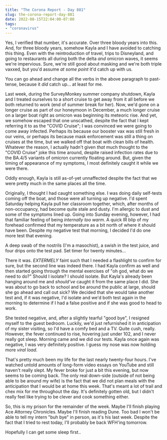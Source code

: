 ```yaml
---
title: "The Corona Report - Day 881"
slug: the-corona-report-day-881
date: 2022-08-15T22:04:00-07:00
tags:
- "coronavirus"
---
```

Yes, I verified that number, it's accurate. Over three bloody years into this. And, for three bloody years, somehow Kayla and I have avoided to catching this thing. Even with the reintroduction of travel, trips to Disneyland, and going to restaurants all during both the delta _and_ omicron waves, it seems we're impervious. Sure, we're still good about masking and we're both triple vaxxed, but you'd assume _at some point_ it'd catch up with us.

You can go ahead and change all the verbs in the above paragraph to past-tense, because it _did_ catch up... at least for me.

Last week, during the SurveyMonkey summer company shutdown, Kayla and I treated ourselves to a short cruise to get away from it all before we both returned to work (end of summer break for her). Now, we'd gone on a longer cruise as part of our honeymoon in December, a much longer cruise on a larger boat right as omicron was beginning its meteoric rise. And yet, we somehow escaped that one unscathed, despite the fact that I kept referring it to as the "COVID Cruise"; I was convinced we were going to come away infected. Perhaps its because our booster vax was still fresh in our veins, or perhaps its because mask enforcement was still a thing on cruises at the time, but we walked off that boat with clean bills of health. Whatever the reason, I actually hadn't given _that_ much thought to the "COVID Cruise" joke this time around, despite raised infection rates due to the BA.4/5 variants of omicron currently floating around. But, given the timing of appearance of my symptoms, I most definitely caught it while we were there.

Oddly enough, Kayla is still as-of-yet unnaffected despite the fact that we were pretty much in the same places all the time.

Originally, I thought I had caught something else. I was doing daily self-tests coming off the boat, and those were all turning up negative. I'd spent Saturday helping Kayla pull her classroom together, which, after months of non-occupancy, had become quite stale and dusty. I'm allergic to dust and some of the symptoms lined up. Going into Sunday evening, however, I had that familiar feeling of being _internally too warm_. A quick IR blip of my forehead confirmed that my temperature as a bit north of where it should have been. Despite my negative test that morning, I decided I'd do one more test that evening.

A deep swab of the nostrils (I'm a masochist), a swish in the test juice, and four drips onto the test pad. Set timer for twenty minutes...

There it was. _EXTERMELY_ faint such that I needed a flashlight to confirm for sure, but the second line was indeed there. I had Kayla confirm as well and then started going through the mental exercises of "oh god, what do we need to do?" Should I isolate? I should isolate. But Kayla's already been hanging around me and _should've_ caught it from the same place I did. She was about to go back to school and be around the public at large, should she go ahead and call out sick? We decided that she would take another test and, if it was negative, I'd isolate and we'd both test again in the morning to determine if I had a false positive and if she was good to head to work.

She tested negative, and, after a slightly tearful "good bye", I resigned myself to the guest bedroom. Luckily, we'd just refurnished it in anticipation of my sister visiting, so I'd have a comfy bed and a TV. Quite cush, really. However, the fever continued to rise, hovering just under 102, and I never really got sleep. Morning came and we did our tests. Kayla once again was negative, I was very definitely positive. I guess my nose was now holding more _viral load_.

[](!https://i.imgur.com/ahv7AVX.jpg)

That's pretty much been my life for the last nearly twenty-four hours. I've watched untold amounts of long-form video essays on YouTube and still haven't really slept. My fever broke for just a bit this evening, but now seems to be coming back. The only real down-side (outside of not being able to be around my wife) is the fact that we did not plan meals with the anticipation that I would be at home this week. That's meant a lot of trail and chex mix for me throughout the day. It's definitely gotten old, but I didn't really feel like trying to be clever and cook something either.

So, this is my prison for the remainder of the week. Maybe I'll finish playing Ace Attorney Chronicles. Maybe I'll finish reading Dune. Too bad I won't be able to tell my intern "buh bye" in person, as it's his last week. Despite the fact that I tried to rest today, I'll probably be back WFH'ing tomorrow.

Hopefully I can get some sleep first..
